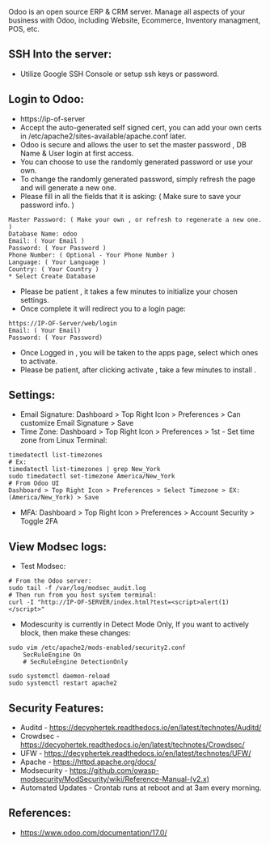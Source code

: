 Odoo is an open source ERP & CRM server. Manage all aspects of your business with Odoo, including Website, Ecommerce, Inventory managment, POS, etc. 

SSH Into the server:
--------------------
* Utilize Google SSH Console or setup ssh keys or password.

Login to Odoo:
---------------
* https://ip-of-server
* Accept the auto-generated self signed cert, you can add your own certs in /etc/apache2/sites-available/apache.conf later.
* Odoo is secure and allows the user to set the master password , DB Name & User login at first access.
* You can choose to use the randomly generated password or use your own.
* To change the randomly generated password, simply refresh the page and will generate a new one.
* Please fill in all the fields that it is asking: ( Make sure to save your password info. )
```
Master Password: ( Make your own , or refresh to regenerate a new one. )
Database Name: odoo
Email: ( Your Email )
Password: ( Your Password )
Phone Number: ( Optional - Your Phone Number )
Language: ( Your Language )
Country: ( Your Country )
* Select Create Database

```
* Please be patient , it takes a few minutes to initialize your chosen settings.
* Once complete it will redirect you to a login page:
```
https://IP-OF-Server/web/login
Email: ( Your Email)
Password: ( Your Password)
```
* Once Logged in , you will be taken to the apps page, select which ones to activate.
* Please be patient, after clicking activate , take a few minutes to install . 

Settings:
---------
* Email Signature: Dashboard > Top Right Icon > Preferences > Can customize Email Signature > Save
* Time Zone: Dashboard > Top Right Icon > Preferences > 1st - Set time zone from Linux Terminal:
```
timedatectl list-timezones
# Ex:
timedatectl list-timezones | grep New_York
sudo timedatectl set-timezone America/New_York
# From Odoo UI
Dashboard > Top Right Icon > Preferences > Select Timezone > EX: (America/New_York) > Save 
```
* MFA: Dashboard > Top Right Icon > Preferences > Account Security > Toggle 2FA 

View Modsec logs:
-----------------
* Test Modsec:
```
# From the Odoo server:
sudo tail -f /var/log/modsec_audit.log
# Then run from you host system terminal:
curl -I "http://IP-OF-SERVER/index.html?test=<script>alert(1)</script>"
```
* Modescurity is currently in Detect Mode Only, If you want to actively block, then make these changes:
```
sudo vim /etc/apache2/mods-enabled/security2.conf
    SecRuleEngine On
    # SecRuleEngine DetectionOnly 

sudo systemctl daemon-reload
sudo systemctl restart apache2
```

Security Features:
------------------
* Auditd - https://decyphertek.readthedocs.io/en/latest/technotes/Auditd/
* Crowdsec - https://decyphertek.readthedocs.io/en/latest/technotes/Crowdsec/
* UFW - https://decyphertek.readthedocs.io/en/latest/technotes/UFW/
* Apache - https://httpd.apache.org/docs/
* Modsecurity - https://github.com/owasp-modsecurity/ModSecurity/wiki/Reference-Manual-(v2.x)
* Automated Updates - Crontab runs at reboot and at 3am every morning.

References:
-----------
* https://www.odoo.com/documentation/17.0/